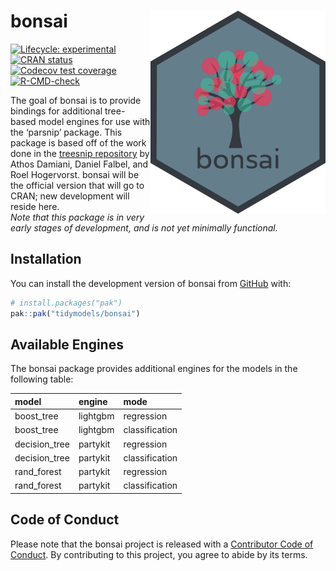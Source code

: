 
<!-- README.md is generated from README.Rmd. Please edit that file -->

# bonsai <img src="man/figures/logo.png" align="right" width=280 />

<!-- badges: start -->

[![Lifecycle:
experimental](https://img.shields.io/badge/lifecycle-experimental-orange.svg)](https://lifecycle.r-lib.org/articles/stages.html#experimental)
[![CRAN
status](https://www.r-pkg.org/badges/version/bonsai)](https://CRAN.R-project.org/package=bonsai)
[![Codecov test
coverage](https://codecov.io/gh/tidymodels/bonsai/branch/main/graph/badge.svg)](https://app.codecov.io/gh/tidymodels/bonsai?branch=main)
[![R-CMD-check](https://github.com/tidymodels/bonsai/workflows/R-CMD-check/badge.svg)](https://github.com/tidymodels/bonsai/actions)
<!-- badges: end -->

The goal of bonsai is to provide bindings for additional tree-based
model engines for use with the ‘parsnip’ package. This package is based
off of the work done in the [treesnip
repository](https://github.com/curso-r/treesnip) by Athos Damiani,
Daniel Falbel, and Roel Hogervorst. bonsai will be the official version
that will go to CRAN; new development will reside here.  
*Note that this package is in very early stages of development, and is
not yet minimally functional.*

## Installation

You can install the development version of bonsai from
[GitHub](https://github.com/) with:

``` r
# install.packages("pak")
pak::pak("tidymodels/bonsai")
```

## Available Engines

The bonsai package provides additional engines for the models in the
following table:

| model         | engine   | mode           |
|:--------------|:---------|:---------------|
| boost_tree    | lightgbm | regression     |
| boost_tree    | lightgbm | classification |
| decision_tree | partykit | regression     |
| decision_tree | partykit | classification |
| rand_forest   | partykit | regression     |
| rand_forest   | partykit | classification |

## Code of Conduct

Please note that the bonsai project is released with a [Contributor Code
of
Conduct](https://contributor-covenant.org/version/2/0/CODE_OF_CONDUCT.html).
By contributing to this project, you agree to abide by its terms.
